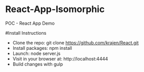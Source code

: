 

# React-App-Isomorphic
POC - React App Demo

#Install Instructions

- Clone the repo: git clone https://github.com/krajen/React.git
- Install packages: npm install
- Launch: node server.js
- Visit in your browser at: http://localhost:4444
- Build changes with gulp
